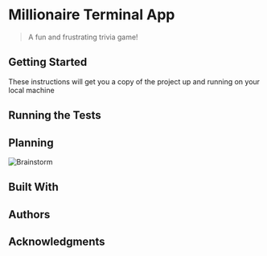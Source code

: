 # Millionaire Terminal App

> A fun and frustrating trivia game!

## Getting Started 

These instructions will get you a copy of the project up and running on your local machine 

## Running the Tests 

## Planning 

![Brainstorm](https://drive.google.com/open?id=1BgJ9eENxmO67zADOsEbt8J0IkAfSzkFH)

## Built With

## Authors 

## Acknowledgments 
